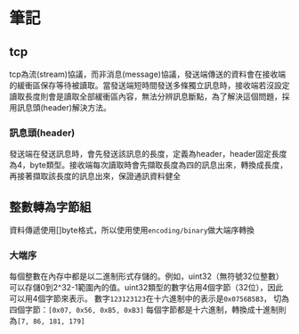 # 筆記
## tcp
tcp為流(stream)協議，而非消息(message)協議，發送端傳送的資料會在接收端的緩衝區保存等待被讀取。當發送端短時間發送多條獨立訊息時，接收端若沒設定讀取長度則會是讀取全部緩衝區內容，無法分辨訊息斷點，為了解決這個問題，採用訊息頭(header)解決方法。
### 訊息頭(header)
發送端在發送訊息時，會先發送該訊息的長度，定義為header，header固定長度為4，byte類型。接收端每次讀取時會先擷取長度為四的訊息出來，轉換成長度，再接著擷取該長度的訊息出來，保證通訊資料健全
## 整數轉為字節組
資料傳遞使用[]byte格式，所以使用使用`encoding/binary`做大端序轉換
### 大端序
每個整數在內存中都是以二進制形式存儲的。例如，uint32（無符號32位整數）可以存儲0到2^32-1範圍內的值。uint32類型的數字佔用4個字節（32位），因此可以用4個字節來表示。
數字`123123123`在十六進制中的表示是`0x0756B5B3`，
切為四個字節：`[0x07, 0x56, 0xB5, 0xB3]`
每個字節都是十六進制，轉換成十進制則為`[7, 86, 181, 179]`
